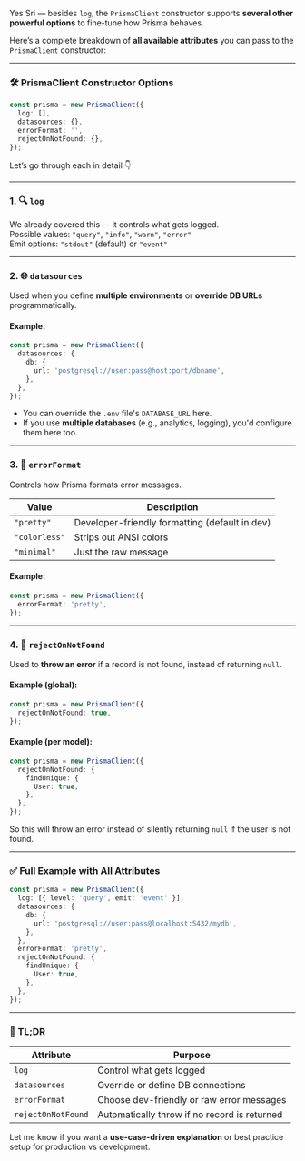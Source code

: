 Yes Sri — besides `log`, the `PrismaClient` constructor supports **several other powerful options** to fine-tune how Prisma behaves.

Here’s a complete breakdown of **all available attributes** you can pass to the `PrismaClient` constructor:

---

### 🛠️ PrismaClient Constructor Options

```ts
const prisma = new PrismaClient({
  log: [],
  datasources: {},
  errorFormat: '',
  rejectOnNotFound: {},
});
```

Let’s go through each in detail 👇

---

### 1. 🔍 `log`

We already covered this — it controls what gets logged.  
Possible values: `"query"`, `"info"`, `"warn"`, `"error"`  
Emit options: `"stdout"` (default) or `"event"`

---

### 2. 🌐 `datasources`

Used when you define **multiple environments** or **override DB URLs** programmatically.

#### Example:

```ts
const prisma = new PrismaClient({
  datasources: {
    db: {
      url: 'postgresql://user:pass@host:port/dbname',
    },
  },
});
```

- You can override the `.env` file's `DATABASE_URL` here.
- If you use **multiple databases** (e.g., analytics, logging), you'd configure them here too.

---

### 3. 🧼 `errorFormat`

Controls how Prisma formats error messages.

| Value       | Description                                    |
|-------------|------------------------------------------------|
| `"pretty"`  | Developer-friendly formatting (default in dev) |
| `"colorless"` | Strips out ANSI colors                       |
| `"minimal"` | Just the raw message                          |

#### Example:

```ts
const prisma = new PrismaClient({
  errorFormat: 'pretty',
});
```

---

### 4. 🚫 `rejectOnNotFound`

Used to **throw an error** if a record is not found, instead of returning `null`.

#### Example (global):

```ts
const prisma = new PrismaClient({
  rejectOnNotFound: true,
});
```

#### Example (per model):

```ts
const prisma = new PrismaClient({
  rejectOnNotFound: {
    findUnique: {
      User: true,
    },
  },
});
```

So this will throw an error instead of silently returning `null` if the user is not found.

---

### ✅ Full Example with All Attributes

```ts
const prisma = new PrismaClient({
  log: [{ level: 'query', emit: 'event' }],
  datasources: {
    db: {
      url: 'postgresql://user:pass@localhost:5432/mydb',
    },
  },
  errorFormat: 'pretty',
  rejectOnNotFound: {
    findUnique: {
      User: true,
    },
  },
});
```

---

### 🧠 TL;DR

| Attribute          | Purpose                                         |
|--------------------|-------------------------------------------------|
| `log`              | Control what gets logged                        |
| `datasources`      | Override or define DB connections               |
| `errorFormat`      | Choose dev-friendly or raw error messages       |
| `rejectOnNotFound` | Automatically throw if no record is returned    |

Let me know if you want a **use-case-driven explanation** or best practice setup for production vs development.